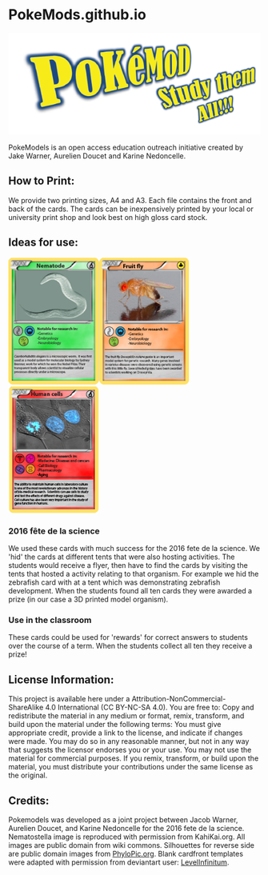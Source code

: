# PokeMods.github.io

![Title](https://github.com/PokeMods/PokeMods.github.io/blob/master/images/Title.png)  

PokeModels is an open access education outreach initiative created by Jake Warner, Aurelien Doucet and Karine Nedoncelle.  

## How to Print:  
We provide two printing sizes, A4 and A3. Each file contains the front and back of the cards. 
The cards can be inexpensively printed by your local or university print shop and look best on high gloss card stock.

## Ideas for use:  
<img src="https://github.com/PokeMods/PokeMods.github.io/blob/master/images/English/Elegans.png" width="181" height="254"/><img src="https://github.com/PokeMods/PokeMods.github.io/blob/master/images/English/Drosophila.png" width="181" height="254"/><img src="https://github.com/PokeMods/PokeMods.github.io/blob/master/images/English/Cells.png" width="181" height="254"/>

### 2016 fête de la science  
We used these cards with much success for the 2016 fete de la science. We 'hid' the cards at different tents that were also hosting activities. 
The students would receive a flyer, then have to find the cards by visiting the tents that hosted a activity relating to that organism. 
For example we hid the zebrafish card with at a tent which was demonstrating zebrafish development. 
When the students found all ten cards they were awarded a prize (in our case a 3D printed model organism).  

### Use in the classroom  
These cards could be used for 'rewards' for correct answers to students over the course of a term.
When the students collect all ten they receive a prize!

## License Information:
This project is available here under a Attribution-NonCommercial-ShareAlike 4.0 International (CC BY-NC-SA 4.0). 
You are free to:  Copy and redistribute the material in any medium or format, remix, transform, and build upon the material under the following terms: 
You must give appropriate credit, provide a link to the license, and indicate if changes were made. You may do so in any reasonable manner, but not in any way that suggests the licensor endorses you or your use. 
You may not use the material for commercial purposes. 
If you remix, transform, or build upon the material, you must distribute your contributions under the same license as the original.  

## Credits:  
Pokemodels was developed as a joint project between Jacob Warner, Aurelien Doucet, and Karine Nedoncelle for the 2016 fete de la science. 
Nematostella image is reproduced with permission from KahiKai.org. All images are public domain from wiki commons. 
Silhouettes for reverse side are public domain images from [PhyloPic.org](http://phylopic.org). 
Blank cardfront templates were adapted with permission from deviantart user: [LevelInfinitum](http://levelinfinitum.deviantart.com/).

